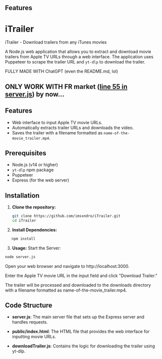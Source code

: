 ## Features


# iTrailer
iTrailer - Download trailers from any iTunes movies

A Node.js web application that allows you to extract and download movie trailers from Apple TV URLs through a web interface. The application uses Puppeteer to scrape the trailer URL and `yt-dlp` to download the trailer.

FULLY MADE WITH ChatGPT (even the README.md, lol)

## ONLY WORK WITH FR market ([line 55 in server.js](https://github.com/imsxndro/iTrailer/blob/main/server.js)) by now...



## Features

- Web interface to input Apple TV movie URLs.
- Automatically extracts trailer URLs and downloads the video.
- Saves the trailer with a filename formatted as `name-of-the-movie_trailer.mp4`.

## Prerequisites

- Node.js (v14 or higher)
- `yt-dlp` npm package
- Puppeteer
- Express (for the web server)

## Installation

1. **Clone the repository:**

   ```bash
   git clone https://github.com/imsxndro/iTrailer.git
   cd iTrailer

2. **Install Dependencies:**

```bash
   npm install
```

3. **Usage:**
Start the Server:

```bash
node server.js
```
Open your web browser and navigate to http://localhost:3000.

Enter the Apple TV movie URL in the input field and click "Download Trailer."

The trailer will be processed and downloaded to the downloads directory with a filename formatted as name-of-the-movie_trailer.mp4.

## Code Structure

- **server.js**: The main server file that sets up the Express server and handles requests.

- **public/index.html**: The HTML file that provides the web interface for inputting movie URLs.

- **downloadTrailer.js**: Contains the logic for downloading the trailer using yt-dlp.
